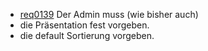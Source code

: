 * [req0139](https://github.com/PolitAktiv/politaktiv-requirements/tree/master/de/requirements/req0139.md) 
Der Admin muss (wie bisher auch)
 * die Präsentation fest vorgeben.
 * die default Sortierung vorgeben.
